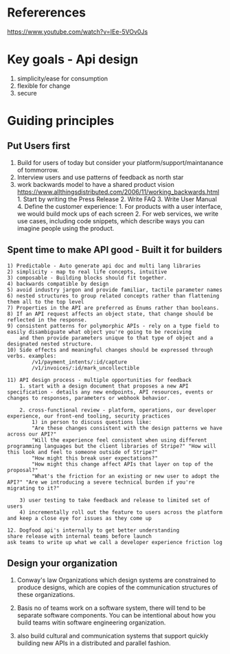# Refererences
https://www.youtube.com/watch?v=IEe-5VOv0Js

# Key goals - Api design
1. simplicity/ease for consumption
2. flexible for change
3. secure   

# Guiding principles
## Put Users first 
1. Build for users of today but consider your platform/support/maintanance of tommorrow.
2. Interview users and use patterns of feedback as north star
3. work backwards model to have a shared product vision https://www.allthingsdistributed.com/2006/11/working_backwards.html
       1. Start by writing the Press Release
       2. Write FAQ
       3. Write User Manual
       4. Define the customer experience:
           1. For products with a user interface, we would build mock ups of each screen
           2. For web services, we write use cases, including code snippets, which describe ways you can imagine people using the product.
         
## Spent time to make API good - Built it for builders
	1) Predictable - Auto generate api doc and multi lang libraries
	2) simplicity - map to real life concepts, intuitive
	3) composable - Building blocks should fit together.
	4) backwards compatible by design
	5) avoid industry jargon and provide familiar, tactile parameter names
	6) nested structures to group related concepts rather than flattening them all to the top level
	7) Properties in the API are preferred as Enums rather than booleans.
	8) If an API request affects an object state, that change should be reflected in the response.
	9) consistent patterns for polymorphic APIs - rely on a type field to easily disambiguate what object you're going to be receiving
		and then provide parameters unique to that type of object and a designated nested structure.
	10)	Side effects and meaningful changes should be expressed through verbs. examples:
			/v1/payment_intents/:id/capture
			/v1/invoices/:id/mark_uncollectible

	11) API design process - multiple opportunities for feedback
		1. start with a design document that proposes a new API specification - details any new endpoints, API resources, events or changes to responses, parameters or webhook behavior.

		2. cross-functional review - platform, operations, our developer experience, our front-end tooling, security practices 
	    	1) in person to discuss questions like:
	    	"Are these changes consistent with the design patterns we have across our API?" 
	    	"Will the experience feel consistent when using different programming languages but the client libraries of Stripe?" "How will this look and feel to someone outside of Stripe?"
	    	"How might this break user expectations?" 
	    	"How might this change affect APIs that layer on top of the proposal?"
	    	"What's the friction for an existing or new user to adopt the API?" "Are we introducing a severe technical burden if you're migrating to it?"

		3) user testing to take feedback and release to limited set of users
		4) incrementally roll out the feature to users across the platform and keep a close eye for issues as they come up

	12. Dogfood api's internally to get better understanding
	share release with internal teams before launch
	ask teams to write up what we call a developer experience friction log

## Design your organization 
1. Conway's law
Organizations which design systems are constrained to produce designs, which are copies of the communication structures of these organizations.

2. Basis no of teams work on a software system, there will tend to be separate software components. You can be intentional about how you build teams witin software engineering organization.

3. also build cultural and communication systems that support quickly building new APIs in a distributed and parallel fashion.
